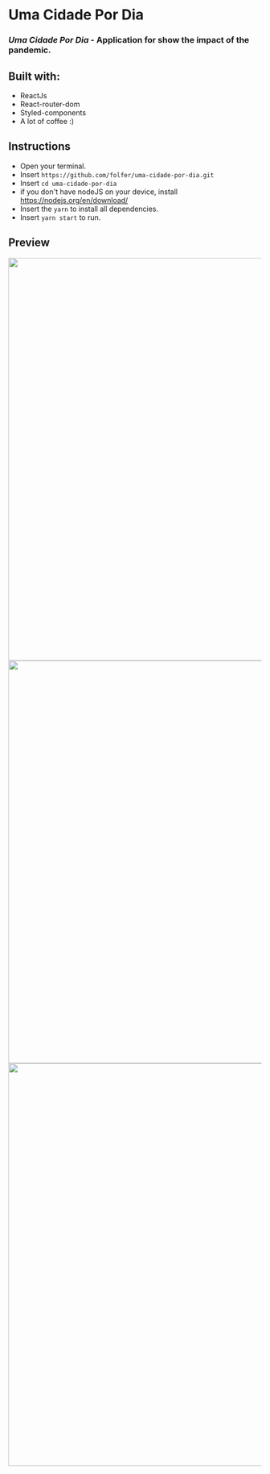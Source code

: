 # Uma Cidade Por Dia

### _Uma Cidade Por Dia_ - Application for show the impact of the pandemic.

## Built with:
- ReactJs
- React-router-dom
- Styled-components
- A lot of coffee :)

## Instructions
- Open your terminal.
- Insert `https://github.com/folfer/uma-cidade-por-dia.git`
- Insert `cd uma-cidade-por-dia`
- if you don't have nodeJS on your device, install https://nodejs.org/en/download/
- Insert the `yarn` to install all dependencies.
- Insert `yarn start` to run.


## Preview

<div align="center">
  <img src="../screenshots/first.jpeg" width="800">
  <img src="../screenshots/second.jpeg" width="800">
  <img src="../screenshots/third.jpeg" width="800">
</div>
